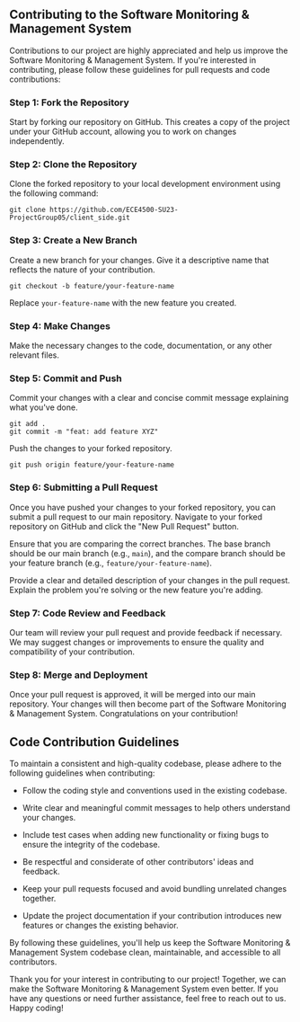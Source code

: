 ## Contributing to the Software Monitoring & Management System

Contributions to our project are highly appreciated and help us improve the Software Monitoring & Management System. If you're interested in contributing, please follow these guidelines for pull requests and code contributions:

### Step 1: Fork the Repository

Start by forking our repository on GitHub. This creates a copy of the project under your GitHub account, allowing you to work on changes independently.

### Step 2: Clone the Repository

Clone the forked repository to your local development environment using the following command:

```
git clone https://github.com/ECE4500-SU23-ProjectGroup05/client_side.git
```

### Step 3: Create a New Branch

Create a new branch for your changes. Give it a descriptive name that reflects the nature of your contribution.

```
git checkout -b feature/your-feature-name
```

Replace `your-feature-name` with the new feature you created. 

### Step 4: Make Changes

Make the necessary changes to the code, documentation, or any other relevant files.

### Step 5: Commit and Push

Commit your changes with a clear and concise commit message explaining what you've done.

```
git add .
git commit -m "feat: add feature XYZ"
```

Push the changes to your forked repository.

```
git push origin feature/your-feature-name
```

### Step 6: Submitting a Pull Request

Once you have pushed your changes to your forked repository, you can submit a pull request to our main repository. Navigate to your forked repository on GitHub and click the "New Pull Request" button.

Ensure that you are comparing the correct branches. The base branch should be our main branch (e.g., `main`), and the compare branch should be your feature branch (e.g., `feature/your-feature-name`).

Provide a clear and detailed description of your changes in the pull request. Explain the problem you're solving or the new feature you're adding.

### Step 7: Code Review and Feedback

Our team will review your pull request and provide feedback if necessary. We may suggest changes or improvements to ensure the quality and compatibility of your contribution.

### Step 8: Merge and Deployment

Once your pull request is approved, it will be merged into our main repository. Your changes will then become part of the Software Monitoring & Management System. Congratulations on your contribution!

## Code Contribution Guidelines

To maintain a consistent and high-quality codebase, please adhere to the following guidelines when contributing:

- Follow the coding style and conventions used in the existing codebase.

- Write clear and meaningful commit messages to help others understand your changes.

- Include test cases when adding new functionality or fixing bugs to ensure the integrity of the codebase.

- Be respectful and considerate of other contributors' ideas and feedback.

- Keep your pull requests focused and avoid bundling unrelated changes together.

- Update the project documentation if your contribution introduces new features or changes the existing behavior.

By following these guidelines, you'll help us keep the Software Monitoring & Management System codebase clean, maintainable, and accessible to all contributors.

Thank you for your interest in contributing to our project! Together, we can make the Software Monitoring & Management System even better. If you have any questions or need further assistance, feel free to reach out to us. Happy coding!
